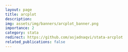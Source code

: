 ```yaml
---
layout: page
title: arcplot
description: 
img: assets/img/banners/arcplot_banner.png
importance: 2
category: stata
redirect: https://github.com/asjadnaqvi/stata-arcplot
related_publications: false
---
```


